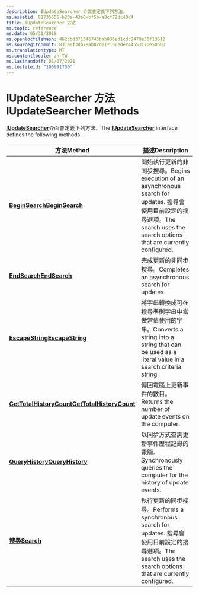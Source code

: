 ```yaml
---
description: IUpdateSearcher 介面會定義下列方法。
ms.assetid: 82735555-b23a-43b0-bf5b-a8cf72dc40d4
title: IUpdateSearcher 方法
ms.topic: reference
ms.date: 05/31/2018
ms.openlocfilehash: 462cbd371546743bab836ed1cdc2479e30f13612
ms.sourcegitcommit: 831e8f3db78ab820e1710cede244553c70e50500
ms.translationtype: MT
ms.contentlocale: zh-TW
ms.lasthandoff: 01/07/2021
ms.locfileid: "106991750"
---
```

# <a name="iupdatesearcher-methods"></a><span data-ttu-id="5ec8e-103">IUpdateSearcher 方法</span><span class="sxs-lookup"><span data-stu-id="5ec8e-103">IUpdateSearcher Methods</span></span>

<span data-ttu-id="5ec8e-104">[**IUpdateSearcher**](/windows/desktop/api/Wuapi/nn-wuapi-iupdatesearcher)介面會定義下列方法。</span><span class="sxs-lookup"><span data-stu-id="5ec8e-104">The [**IUpdateSearcher**](/windows/desktop/api/Wuapi/nn-wuapi-iupdatesearcher) interface defines the following methods.</span></span>



| <span data-ttu-id="5ec8e-105">方法</span><span class="sxs-lookup"><span data-stu-id="5ec8e-105">Method</span></span>                                                              | <span data-ttu-id="5ec8e-106">描述</span><span class="sxs-lookup"><span data-stu-id="5ec8e-106">Description</span></span>                                                                                                               |
|---------------------------------------------------------------------|---------------------------------------------------------------------------------------------------------------------------|
| [<span data-ttu-id="5ec8e-107">**BeginSearch**</span><span class="sxs-lookup"><span data-stu-id="5ec8e-107">**BeginSearch**</span></span>](/windows/desktop/api/Wuapi/nf-wuapi-iupdatesearcher-beginsearch)                   | <span data-ttu-id="5ec8e-108">開始執行更新的非同步搜尋。</span><span class="sxs-lookup"><span data-stu-id="5ec8e-108">Begins execution of an asynchronous search for updates.</span></span> <span data-ttu-id="5ec8e-109">搜尋會使用目前設定的搜尋選項。</span><span class="sxs-lookup"><span data-stu-id="5ec8e-109">The search uses the search options that are currently configured.</span></span> |
| [<span data-ttu-id="5ec8e-110">**EndSearch**</span><span class="sxs-lookup"><span data-stu-id="5ec8e-110">**EndSearch**</span></span>](/windows/desktop/api/Wuapi/nf-wuapi-iupdatesearcher-endsearch)                       | <span data-ttu-id="5ec8e-111">完成更新的非同步搜尋。</span><span class="sxs-lookup"><span data-stu-id="5ec8e-111">Completes an asynchronous search for updates.</span></span>                                                                             |
| [<span data-ttu-id="5ec8e-112">**EscapeString**</span><span class="sxs-lookup"><span data-stu-id="5ec8e-112">**EscapeString**</span></span>](/windows/desktop/api/Wuapi/nf-wuapi-iupdatesearcher-escapestring)                 | <span data-ttu-id="5ec8e-113">將字串轉換成可在搜尋準則字串中當做常值使用的字串。</span><span class="sxs-lookup"><span data-stu-id="5ec8e-113">Converts a string into a string that can be used as a literal value in a search criteria string.</span></span>                          |
| [<span data-ttu-id="5ec8e-114">**GetTotalHistoryCount**</span><span class="sxs-lookup"><span data-stu-id="5ec8e-114">**GetTotalHistoryCount**</span></span>](/windows/desktop/api/Wuapi/nf-wuapi-iupdatesearcher-gettotalhistorycount) | <span data-ttu-id="5ec8e-115">傳回電腦上更新事件的數目。</span><span class="sxs-lookup"><span data-stu-id="5ec8e-115">Returns the number of update events on the computer.</span></span>                                                                      |
| [<span data-ttu-id="5ec8e-116">**QueryHistory**</span><span class="sxs-lookup"><span data-stu-id="5ec8e-116">**QueryHistory**</span></span>](/windows/desktop/api/Wuapi/nf-wuapi-iupdatesearcher-queryhistory)                | <span data-ttu-id="5ec8e-117">以同步方式查詢更新事件歷程記錄的電腦。</span><span class="sxs-lookup"><span data-stu-id="5ec8e-117">Synchronously queries the computer for the history of update events.</span></span>                                                      |
| [<span data-ttu-id="5ec8e-118">**搜尋**</span><span class="sxs-lookup"><span data-stu-id="5ec8e-118">**Search**</span></span>](/windows/desktop/api/Wuapi/nf-wuapi-iupdatesearcher-search)                             | <span data-ttu-id="5ec8e-119">執行更新的同步搜尋。</span><span class="sxs-lookup"><span data-stu-id="5ec8e-119">Performs a synchronous search for updates.</span></span> <span data-ttu-id="5ec8e-120">搜尋會使用目前設定的搜尋選項。</span><span class="sxs-lookup"><span data-stu-id="5ec8e-120">The search uses the search options that are currently configured.</span></span>              |



 

 

 



